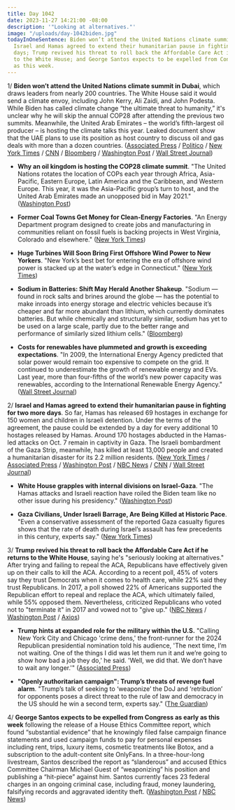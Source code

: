 ```yaml
---
title: Day 1042
date: 2023-11-27 14:21:00 -08:00
description: '"Looking at alternatives."'
image: "/uploads/day-1042biden.jpg"
todayInOneSentence: Biden won’t attend the United Nations climate summit in Dubai;
  Israel and Hamas agreed to extend their humanitarian pause in fighting for two more
  days; Trump revived his threat to roll back the Affordable Care Act if he returns
  to the White House; and George Santos expects to be expelled from Congress as early
  as this week.
---
```


1/ **Biden won’t attend the United Nations climate summit in Dubai**, which draws leaders from nearly 200 countries. The White House said it would send a climate envoy, including John Kerry, Ali Zaidi, and John Podesta. While Biden has called climate change “the ultimate threat to humanity,” it's unclear why he will skip the annual COP28 after attending the previous two summits. Meanwhile, the United Arab Emirates – the world’s fifth-largest oil producer – is hosting the climate talks this year. Leaked document show that the UAE plans to use its position as host country to discuss oil and gas deals with more than a dozen countries. ([Associated Press](https://apnews.com/article/climate-cop28-biden-climate-change-fossil-fuels-ab76a0325549b8b15b453361b2ca43b8) / [Politico](https://www.politico.eu/article/uae-cop28-climate-oil-gas-deal-leak-sultan-ahmed-al-jaber/) / [New York Times](https://www.nytimes.com/2023/11/26/climate/biden-climate-cop28-dubai.html) / [CNN](https://www.cnn.com/2023/11/27/politics/joe-biden-cop-28/index.html) / [Bloomberg](https://www.bloomberg.com/news/articles/2023-11-27/president-biden-plans-to-skip-cop28-climate-summit-in-dubai?sref=MIBMEEoj) / [Washington Post](https://www.washingtonpost.com/climate-environment/2023/11/26/biden-cop28-climate-summit-dubai/) / [Wall Street Journal](https://www.wsj.com/politics/policy/biden-to-skip-u-n-climate-summit-drawing-grumbles-from-environmentalists-b3de30be?mod=hp_lead_pos10))

* **Why an oil kingdom is hosting the COP28 climate summit**. "The United Nations rotates the location of COPs each year through Africa, Asia-Pacific, Eastern Europe, Latin America and the Caribbean, and Western Europe. This year, it was the Asia-Pacific group’s turn to host, and the United Arab Emirates made an unopposed bid in May 2021." ([Washington Post](https://www.washingtonpost.com/climate-environment/2023/11/27/cop28-climate-summit-dubai/))

* **Former Coal Towns Get Money for Clean-Energy Factories**. "An Energy Department program designed to create jobs and manufacturing in communities reliant on fossil fuels is backing projects in West Virginia, Colorado and elsewhere." ([New York Times](https://www.nytimes.com/2023/11/27/climate/clean-energy-funding-coal-communities.html))

* **Huge Turbines Will Soon Bring First Offshore Wind Power to New Yorkers**. "New York’s best bet for entering the era of offshore wind power is stacked up at the water’s edge in Connecticut." ([New York Times](https://www.nytimes.com/2023/11/27/nyregion/offshore-wind-power-farm-ny.html))

* **Sodium in Batteries: Shift May Herald Another Shakeup**. "Sodium — found in rock salts and brines around the globe — has the potential to make inroads into energy storage and electric vehicles because it’s cheaper and far more abundant than lithium, which currently dominates batteries. But while chemically and structurally similar, sodium has yet to be used on a large scale, partly due to the better range and performance of similarly sized lithium cells." ([Bloomberg](https://www.bloomberg.com/news/articles/2023-11-26/sodium-in-ev-and-storage-batteries-may-herald-another-shakeup?sref=MIBMEEoj))

* **Costs for renewables have plummeted and growth is exceeding expectations**. "In 2009, the International Energy Agency predicted that solar power would remain too expensive to compete on the grid. It continued to underestimate the growth of renewable energy and EVs. Last year, more than four-fifths of the world’s new power capacity was renewables, according to the International Renewable Energy Agency." ([Wall Street Journal](https://www.wsj.com/business/energy-oil/now-for-some-good-news-about-climate-27236f56?mod=hp_lead_pos11))

2/ **Israel and Hamas agreed to extend their humanitarian pause in fighting for two more days**. So far, Hamas has released 69 hostages in exchange for 150 women and children in Israeli detention. Under the terms of the agreement, the pause could be extended by a day for every additional 10 hostages released by Hamas. Around 170 hostages abducted in the Hamas-led attacks on Oct. 7 remain in captivity in Gaza. The Israeli bombardment of the Gaza Strip, meanwhile, has killed at least 13,000 people and created a humanitarian disaster for its 2.2 million residents. ([New York Times](https://www.nytimes.com/live/2023/11/27/world/israel-hamas-hostages-gaza-war) / [Associated Press](https://apnews.com/article/israel-hamas-war-live-updates-11-27-2023-6461907528e1f22ce7957bc5574f0efc) / [Washington Post](https://www.washingtonpost.com/world/2023/11/27/israel-hamas-war-hostages-news-gaza-palestine/) / [NBC News](https://www.nbcnews.com/news/world/live-blog/israel-hamas-war-live-updates-hostages-rcna126751) / [CNN](https://www.cnn.com/middleeast/live-news/israel-hamas-war-gaza-news-11-27-23/index.html) / [Wall Street Journal](https://www.wsj.com/livecoverage/israel-hamas-war-gaza-strip-2023-11-21))

* **White House grapples with internal divisions on Israel-Gaza**. "The Hamas attacks and Israeli reaction have roiled the Biden team like no other issue during his presidency." ([Washington Post](https://www.washingtonpost.com/politics/2023/11/26/biden-white-house-divisions-israel-gaza/))

* **Gaza Civilians, Under Israeli Barrage, Are Being Killed at Historic Pace**. "Even a conservative assessment of the reported Gaza casualty figures shows that the rate of death during Israel’s assault has few precedents in this century, experts say." ([New York Times](https://www.nytimes.com/2023/11/25/world/middleeast/israel-gaza-death-toll.html))

3/ **Trump revived his threat to roll back the Affordable Care Act if he returns to the White House**, saying he's "seriously looking at alternatives." After trying and failing to repeal the ACA, Republicans have effectively given up on their calls to kill the ACA. According to a recent poll, 45% of voters say they trust Democrats when it comes to health care, while 22% said they trust Republicans. In 2017, a poll showed 22% of Americans supported the Republican effort to repeal and replace the ACA, which ultimately failed, while 55% opposed them. Nevertheless, criticized Republicans who voted not to "terminate it" in 2017 and vowed not to "give up." ([NBC News](https://www.nbcnews.com/politics/2024-election/trump-revives-push-eliminate-obamacare-sparking-biden-campaign-pushbac-rcna126768) / [Washington Post](https://www.washingtonpost.com/politics/2023/11/27/trump-repeal-obamacare/) / [Axios](https://www.axios.com/2023/11/26/trump-obamacare-affordable-care-act))

* **Trump hints at expanded role for the military within the U.S.** "Calling New York City and Chicago 'crime dens,' the front-runner for the 2024 Republican presidential nomination told his audience, 'The next time, I’m not waiting. One of the things I did was let them run it and we’re going to show how bad a job they do,' he said. 'Well, we did that. We don’t have to wait any longer.'" ([Associated Press](https://apnews.com/article/trump-military-insurrection-act-2024-election-03858b6291e4721991b5a18c2dfb3c36))

* **"Openly authoritarian campaign": Trump’s threats of revenge fuel alarm**. "Trump’s talk of seeking to ‘weaponize’ the DoJ and ‘retribution’ for opponents poses a direct threat to the rule of law and democracy in the US should he win a second term, experts say." ([The Guardian](https://www.theguardian.com/us-news/2023/nov/22/trump-revenge-game-plan-alarm))

4/ **George Santos expects to be expelled from Congress as early as this week** following the release of a House Ethics Committee report, which found “substantial evidence” that he knowingly filed false campaign finance statements and used campaign funds to pay for personal expenses including rent, trips, luxury items, cosmetic treatments like Botox, and a subscription to the adult-content site OnlyFans. In a three-hour-long livestream, Santos described the report as “slanderous” and accused Ethics Committee Chairman Michael Guest of “weaponizing” his position and publishing a “hit-piece” against him. Santos currently faces 23 federal charges in an ongoing criminal case, including fraud, money laundering, falsifying records and aggravated identity theft. ([Washington Post](https://www.washingtonpost.com/politics/2023/11/27/george-santos-expel-congress/) / [NBC News](https://www.nbcnews.com/politics/congress/rep-george-santos-face-expulsion-house-week-rcna126849))